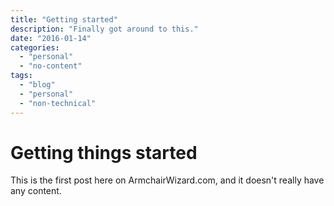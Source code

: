 ```yaml
---
title: "Getting started"
description: "Finally got around to this."
date: "2016-01-14"
categories:
  - "personal"
  - "no-content"
tags:
  - "blog"
  - "personal"
  - "non-technical"
---
```


# Getting things started

This is the first post here on ArmchairWizard.com, and it doesn't really have any content.

